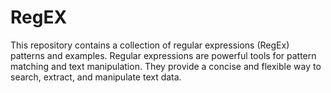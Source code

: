 # RegEX
This repository contains a collection of regular expressions (RegEx) patterns and examples. Regular expressions are powerful tools for pattern matching and text manipulation. They provide a concise and flexible way to search, extract, and manipulate text data.
